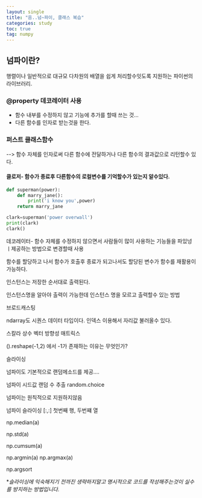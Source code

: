 ```yaml
---
layout: single
title: "음..넘~파이, 클래스 복습"
categories: study
toc: true
tag: numpy
---
```


## 넘파이란?
행렬이나 일반적으로 대규모 다차원의 배열을 쉽게 처리할수잇도록 지원하는 파이썬의 라이브러리.


### @property 데코레이터 사용
- 함수 내부를 수정하지 않고 기능에 추가를 할때 쓰는 것... 
- 다른 함수를 인자로 받는것을 한다.

### 퍼스트 클래스함수
--> 함수 자체를 인자로써 다른 함수에 전달하거나 다른 함수의 결과값으로 리턴할수 있다.

#### 클로저- 함수가 종료후 다른함수의 로컬변수를 기억할수가 있는지 알수있다.
```python
def superman(power):
	def marry_jane():
		print('i know you',power)
	return marry_jane

clark=superman('power overwall')
print(clark)
clark()

```
데코레이터- 함수 자체를 수정하지 않으면서 사람들이 많이 사용하는 기능들을 파있넝 ㅣ제공하는 방법으로 변경할때 사용

함수를 할당하고 나서 함수가 호출후 종료가 되고나서도 할당된 변수가 함수를 재활용이 가능하다.


인스턴스는 저장한 순서대로 출력된다.

인스턴스명을 알아야 출력이 가능한데 인스턴스 명을 모르고 출력할수 있는 방법

브로드캐스팅

ndarray도 시퀀스 데이터 타입이다. 인덱스 이용해서 자리값 불러올수 있다.

스칼라	상수
벡터	방향성 
매트릭스

().reshape(-1,2)
에서 -1가 존재하는 이유는 무엇인가?

슬라이싱 

넘파이도 기본적으로 랜덤메소드를 제공.... 

넘파이 시드값
랜덤 수 추출 random.choice


넘파이는 원칙적으로 지원하지않음

넘파이 슬라이싱
[:,:]
첫번째 행, 두번쨰 열

np.median(a)

np.std(a)

np.cumsum(a)

np.argmin(a)
np.argmax(a)

np.argsort


**슬라이싱에 익숙해지기 전까진 생략하지말고 명시적으로 코드를 작성해주는것이 실수를 방지하는 방법입니다.*